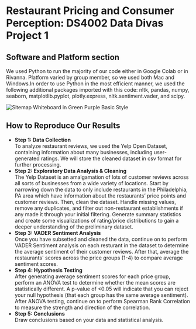# Restaurant Pricing and Consumer Perception: DS4002 Data Divas Project 1
## Software and Platform section
We used Python to run the majority of our code either in Google Colab or in Rivanna. Platform varied by group member, so we used both Mac and Windows.In order to use Python in the most efficient manner, we used the following additional packages imported with this code: nltk, pandas, numpy, seaborn, matplotlib.pyplot, plotly.express, nltk.sentiment.vader, and scipy. 

![Sitemap Whiteboard in Green Purple Basic Style](https://github.com/user-attachments/assets/8c632622-9725-44d8-ab44-cd8d23c8d66e)


## How to Reproduce Our Results
* **Step 1: Data Collection** <br>
To analyze restaurant reviews, we used the Yelp Open Dataset, containing information about many businesses, including user-generated ratings. We will store the cleaned dataset in csv format for further processing.
* **Step 2: Exploratory Data Analysis & Cleaning** <br>
The Yelp Dataset is an amalgamation of lots of customer reviews across all sorts of businesses from a wide variety of locations. Start by narrowing down the data to only include restaurants in the Philadelphia, PA area which have information about the restaurants’ price points and customer reviews. Then, clean the dataset. Handle missing values, remove any duplicates, and filter out non-restaurant establishments if any made it through your initial filtering. Generate summary statistics and create some visualizations of rating/price distributions to gain a deeper understanding of the preliminary dataset.
* **Step 3: VADER Sentiment Analysis** <br>
Once you have subsetted and cleaned the data, continue on to perform VADER Sentiment analysis on each resturant in the dataset to determine the average sentiment of their customer reviews. After that, average the restaurants' scores across the price groups (1-4) to compare average sentiment scores.
* **Step 4: Hypothesis Testing** <br>
After generating average sentiment scores for each price group, perform an ANOVA test to determine whether the mean scores are statistically different. A p-value of <0.05 will indicate that you can reject your null hypothesis (that each group has the same average sentiment). After ANOVA testing, continue on to perform Spearman Rank Correlation to measure the strength and direction of the correlation.
* **Step 5: Conclusions** <br>
Draw conclusions based on your data and statistical analysis.


